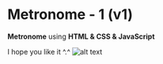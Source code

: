 # Metronome - 1 (v1)
**Metronome** using **HTML & CSS & JavaScript**

I hope you like it ^.^
![alt text](https://github.com/vitaminarts/webmaster.uix/blob/main/17%20-%20Clock%20-%207segment%20-%201%20(v1)/preview.gif "Metronome")

